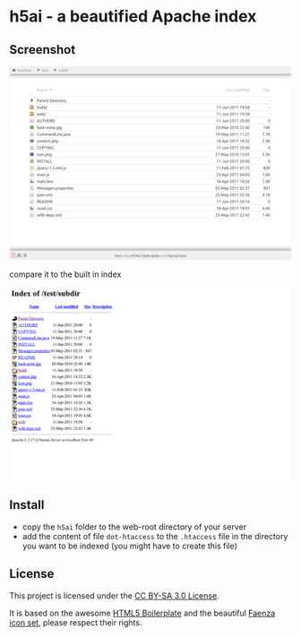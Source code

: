 h5ai - a beautified Apache index
================================

Screenshot
----------

![screenshot](h5ai.png "screenshot")

compare it to the built in index

![original index](ai.png "original index")


Install
-------

* copy the `h5ai` folder to the web-root directory of your server
* add the content of file `dot-htaccess` to the `.htaccess` file in the directory
  you want to be indexed (you might have to create this file)


License
-------

This project is licensed under the [CC BY-SA 3.0 License](http://creativecommons.org/licenses/by-sa/3.0/).

It is based on the awesome [HTML5 Boilerplate](http://html5boilerplate.com) and the beautiful
[Faenza icon set](http://tiheum.deviantart.com/art/Faenza-Icons-173323228), please respect their rights.



